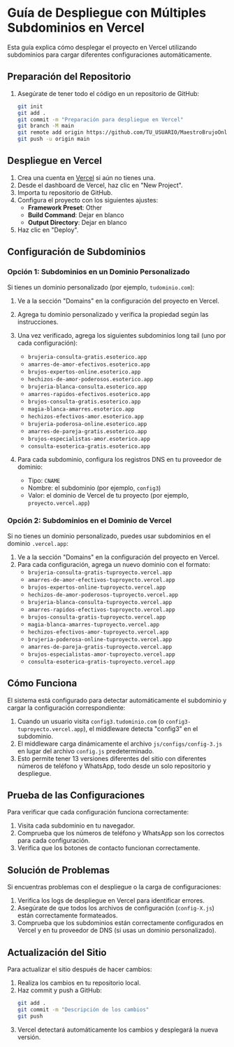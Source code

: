 # Guía de Despliegue con Múltiples Subdominios en Vercel

Esta guía explica cómo desplegar el proyecto en Vercel utilizando subdominios para cargar diferentes configuraciones automáticamente.

## Preparación del Repositorio

1. Asegúrate de tener todo el código en un repositorio de GitHub:
   ```bash
   git init
   git add .
   git commit -m "Preparación para despliegue en Vercel"
   git branch -M main
   git remote add origin https://github.com/TU_USUARIO/MaestroBrujoOnline.git
   git push -u origin main
   ```

## Despliegue en Vercel

1. Crea una cuenta en [Vercel](https://vercel.com) si aún no tienes una.
2. Desde el dashboard de Vercel, haz clic en "New Project".
3. Importa tu repositorio de GitHub.
4. Configura el proyecto con los siguientes ajustes:
   - **Framework Preset**: Other
   - **Build Command**: Dejar en blanco
   - **Output Directory**: Dejar en blanco
5. Haz clic en "Deploy".

## Configuración de Subdominios

### Opción 1: Subdominios en un Dominio Personalizado

Si tienes un dominio personalizado (por ejemplo, `tudominio.com`):

1. Ve a la sección "Domains" en la configuración del proyecto en Vercel.
2. Agrega tu dominio personalizado y verifica la propiedad según las instrucciones.
3. Una vez verificado, agrega los siguientes subdominios long tail (uno por cada configuración):
   - `brujeria-consulta-gratis.esoterico.app`
   - `amarres-de-amor-efectivos.esoterico.app`
   - `brujos-expertos-online.esoterico.app`
   - `hechizos-de-amor-poderosos.esoterico.app`
   - `brujeria-blanca-consulta.esoterico.app`
   - `amarres-rapidos-efectivos.esoterico.app`
   - `brujos-consulta-gratis.esoterico.app`
   - `magia-blanca-amarres.esoterico.app`
   - `hechizos-efectivos-amor.esoterico.app`
   - `brujeria-poderosa-online.esoterico.app`
   - `amarres-de-pareja-gratis.esoterico.app`
   - `brujos-especialistas-amor.esoterico.app`
   - `consulta-esoterica-gratis.esoterico.app`

4. Para cada subdominio, configura los registros DNS en tu proveedor de dominio:
   - Tipo: `CNAME`
   - Nombre: el subdominio (por ejemplo, `config3`)
   - Valor: el dominio de Vercel de tu proyecto (por ejemplo, `proyecto.vercel.app`)

### Opción 2: Subdominios en el Dominio de Vercel

Si no tienes un dominio personalizado, puedes usar subdominios en el dominio `.vercel.app`:

1. Ve a la sección "Domains" en la configuración del proyecto en Vercel.
2. Para cada configuración, agrega un nuevo dominio con el formato:
   - `brujeria-consulta-gratis-tuproyecto.vercel.app`
   - `amarres-de-amor-efectivos-tuproyecto.vercel.app`
   - `brujos-expertos-online-tuproyecto.vercel.app`
   - `hechizos-de-amor-poderosos-tuproyecto.vercel.app`
   - `brujeria-blanca-consulta-tuproyecto.vercel.app`
   - `amarres-rapidos-efectivos-tuproyecto.vercel.app`
   - `brujos-consulta-gratis-tuproyecto.vercel.app`
   - `magia-blanca-amarres-tuproyecto.vercel.app`
   - `hechizos-efectivos-amor-tuproyecto.vercel.app`
   - `brujeria-poderosa-online-tuproyecto.vercel.app`
   - `amarres-de-pareja-gratis-tuproyecto.vercel.app`
   - `brujos-especialistas-amor-tuproyecto.vercel.app`
   - `consulta-esoterica-gratis-tuproyecto.vercel.app`

## Cómo Funciona

El sistema está configurado para detectar automáticamente el subdominio y cargar la configuración correspondiente:

1. Cuando un usuario visita `config3.tudominio.com` (o `config3-tuproyecto.vercel.app`), el middleware detecta "config3" en el subdominio.
2. El middleware carga dinámicamente el archivo `js/configs/config-3.js` en lugar del archivo `config.js` predeterminado.
3. Esto permite tener 13 versiones diferentes del sitio con diferentes números de teléfono y WhatsApp, todo desde un solo repositorio y despliegue.

## Prueba de las Configuraciones

Para verificar que cada configuración funciona correctamente:

1. Visita cada subdominio en tu navegador.
2. Comprueba que los números de teléfono y WhatsApp son los correctos para cada configuración.
3. Verifica que los botones de contacto funcionan correctamente.

## Solución de Problemas

Si encuentras problemas con el despliegue o la carga de configuraciones:

1. Verifica los logs de despliegue en Vercel para identificar errores.
2. Asegúrate de que todos los archivos de configuración (`config-X.js`) están correctamente formateados.
3. Comprueba que los subdominios están correctamente configurados en Vercel y en tu proveedor de DNS (si usas un dominio personalizado).

## Actualización del Sitio

Para actualizar el sitio después de hacer cambios:

1. Realiza los cambios en tu repositorio local.
2. Haz commit y push a GitHub:
   ```bash
   git add .
   git commit -m "Descripción de los cambios"
   git push
   ```
3. Vercel detectará automáticamente los cambios y desplegará la nueva versión.
